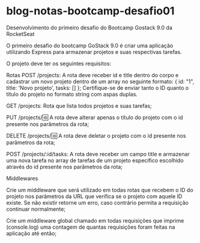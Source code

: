 # blog-notas-bootcamp-desafio01
Desenvolvimento do primeiro desafio do Bootcamp Gostack 9.0 da RocketSeat

O primeiro desafio do bootcamp GoStack 9.0 é criar uma aplicação utilizando Express para armazenar projetos e suas respectivas tarefas.

O projeto deve ter os seguintes requisitos:

Rotas
POST /projects: A rota deve receber id e title dentro do corpo e cadastrar um novo projeto dentro de um array no seguinte formato: { id: "1", title: 'Novo projeto', tasks: [] }; Certifique-se de enviar tanto o ID quanto o título do projeto no formato string com aspas duplas.

GET /projects: Rota que lista todos projetos e suas tarefas;

PUT /projects/:id: A rota deve alterar apenas o título do projeto com o id presente nos parâmetros da rota;

DELETE /projects/:id: A rota deve deletar o projeto com o id presente nos parâmetros da rota;

POST /projects/:id/tasks: A rota deve receber um campo title e armazenar uma nova tarefa no array de tarefas de um projeto específico escolhido através do id presente nos parâmetros da rota;

Middlewares

Crie um middleware que será utilizado em todas rotas que recebem o ID do projeto nos parâmetros da URL que verifica se o projeto com aquele ID existe. Se não existir retorne um erro, caso contrário permita a requisição continuar normalmente;

Crie um middleware global chamado em todas requisições que imprime (console.log) uma contagem de quantas requisições foram feitas na aplicação até então;
